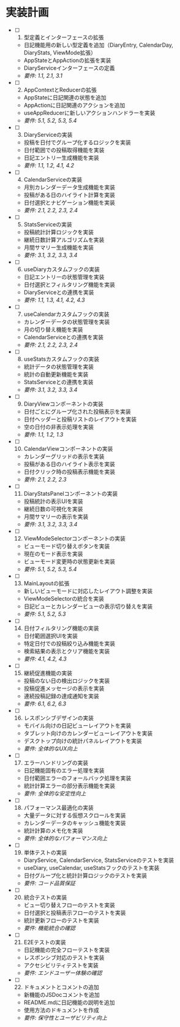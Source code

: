 # 実装計画

- [ ] 1. 型定義とインターフェースの拡張
  - 日記機能用の新しい型定義を追加（DiaryEntry, CalendarDay, DiaryStats, ViewMode拡張）
  - AppStateとAppActionの拡張を実装
  - DiaryServiceインターフェースの定義
  - _要件: 1.1, 2.1, 3.1_

- [ ] 2. AppContextとReducerの拡張
  - AppStateに日記関連の状態を追加
  - AppActionに日記関連のアクションを追加
  - useAppReducerに新しいアクションハンドラーを実装
  - _要件: 5.1, 5.2, 5.3, 5.4_

- [ ] 3. DiaryServiceの実装
  - 投稿を日付でグループ化するロジックを実装
  - 日付範囲での投稿取得機能を実装
  - 日記エントリー生成機能を実装
  - _要件: 1.1, 1.2, 4.1, 4.2_

- [ ] 4. CalendarServiceの実装
  - 月別カレンダーデータ生成機能を実装
  - 投稿がある日のハイライト計算を実装
  - 日付選択とナビゲーション機能を実装
  - _要件: 2.1, 2.2, 2.3, 2.4_

- [ ] 5. StatsServiceの実装
  - 投稿統計計算ロジックを実装
  - 継続日数計算アルゴリズムを実装
  - 月間サマリー生成機能を実装
  - _要件: 3.1, 3.2, 3.3, 3.4_

- [ ] 6. useDiaryカスタムフックの実装
  - 日記エントリーの状態管理を実装
  - 日付選択とフィルタリング機能を実装
  - DiaryServiceとの連携を実装
  - _要件: 1.1, 1.3, 4.1, 4.2, 4.3_

- [ ] 7. useCalendarカスタムフックの実装
  - カレンダーデータの状態管理を実装
  - 月の切り替え機能を実装
  - CalendarServiceとの連携を実装
  - _要件: 2.1, 2.2, 2.3, 2.4_

- [ ] 8. useStatsカスタムフックの実装
  - 統計データの状態管理を実装
  - 統計の自動更新機能を実装
  - StatsServiceとの連携を実装
  - _要件: 3.1, 3.2, 3.3, 3.4_

- [ ] 9. DiaryViewコンポーネントの実装
  - 日付ごとにグループ化された投稿表示を実装
  - 日付ヘッダーと投稿リストのレイアウトを実装
  - 空の日付の非表示処理を実装
  - _要件: 1.1, 1.2, 1.3_

- [ ] 10. CalendarViewコンポーネントの実装
  - カレンダーグリッドの表示を実装
  - 投稿がある日のハイライト表示を実装
  - 日付クリック時の投稿表示機能を実装
  - _要件: 2.1, 2.2, 2.3_

- [ ] 11. DiaryStatsPanelコンポーネントの実装
  - 投稿統計の表示UIを実装
  - 継続日数の可視化を実装
  - 月間サマリーの表示を実装
  - _要件: 3.1, 3.2, 3.3, 3.4_

- [ ] 12. ViewModeSelectorコンポーネントの実装
  - ビューモード切り替えボタンを実装
  - 現在のモード表示を実装
  - ビューモード変更時の状態更新を実装
  - _要件: 5.1, 5.2, 5.3, 5.4_

- [ ] 13. MainLayoutの拡張
  - 新しいビューモードに対応したレイアウト調整を実装
  - ViewModeSelectorの統合を実装
  - 日記ビューとカレンダービューの表示切り替えを実装
  - _要件: 5.1, 5.2, 5.3_

- [ ] 14. 日付フィルタリング機能の実装
  - 日付範囲選択UIを実装
  - 特定日付での投稿絞り込み機能を実装
  - 検索結果の表示とクリア機能を実装
  - _要件: 4.1, 4.2, 4.3_

- [ ] 15. 継続促進機能の実装
  - 投稿のない日の検出ロジックを実装
  - 投稿促進メッセージの表示を実装
  - 連続投稿記録の達成通知を実装
  - _要件: 6.1, 6.2, 6.3_

- [ ] 16. レスポンシブデザインの実装
  - モバイル向けの日記ビューレイアウトを実装
  - タブレット向けのカレンダービューレイアウトを実装
  - デスクトップ向けの統計パネルレイアウトを実装
  - _要件: 全体的なUX向上_

- [ ] 17. エラーハンドリングの実装
  - 日記機能固有のエラー処理を実装
  - 日付範囲エラーのフォールバック処理を実装
  - 統計計算エラーの部分表示機能を実装
  - _要件: 全体的な安定性向上_

- [ ] 18. パフォーマンス最適化の実装
  - 大量データに対する仮想スクロールを実装
  - カレンダーデータのキャッシュ機能を実装
  - 統計計算のメモ化を実装
  - _要件: 全体的なパフォーマンス向上_

- [ ] 19. 単体テストの実装
  - DiaryService, CalendarService, StatsServiceのテストを実装
  - useDiary, useCalendar, useStatsフックのテストを実装
  - 日付グループ化と統計計算ロジックのテストを実装
  - _要件: コード品質保証_

- [ ] 20. 統合テストの実装
  - ビュー切り替えフローのテストを実装
  - 日付選択と投稿表示フローのテストを実装
  - 統計更新フローのテストを実装
  - _要件: 機能統合の確認_

- [ ] 21. E2Eテストの実装
  - 日記機能の完全フローテストを実装
  - レスポンシブ対応のテストを実装
  - アクセシビリティテストを実装
  - _要件: エンドユーザー体験の確認_

- [ ] 22. ドキュメントとコメントの追加
  - 新機能のJSDocコメントを追加
  - README.mdに日記機能の説明を追加
  - 使用方法のドキュメントを作成
  - _要件: 保守性とユーザビリティ向上_